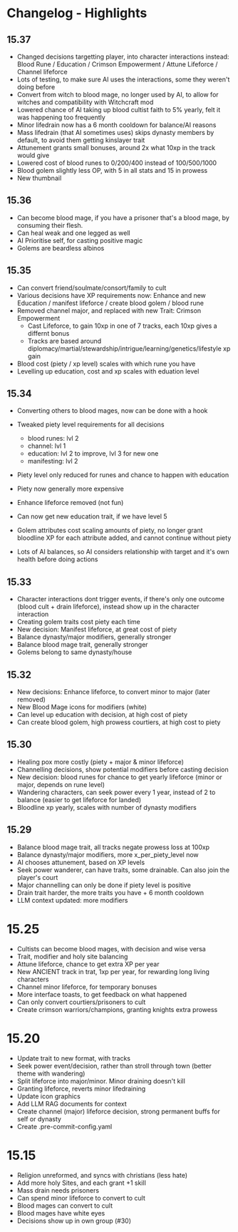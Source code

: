 # Changelog - Highlights

## 15.37
* Changed decisions targetting player, into character interactions instead: Blood Rune / Education / Crimson Empowerment / Attune Lifeforce / Channel lifeforce 
* Lots of testing, to make sure AI uses the interactions, some they weren't doing before
* Convert from witch to blood mage, no longer used by AI, to allow for witches and compatibility with Witchcraft mod
* Lowered chance of AI taking up blood cultist faith to 5% yearly, felt it was happening too frequently
* Minor lifedrain now has a 6 month cooldown for balance/AI reasons
* Mass lifedrain (that AI sometimes uses) skips dynasty members by default, to avoid them getting kinslayer trait
* Attunement grants small bonuses, around 2x what 10xp in the track would give
* Lowered cost of blood runes to 0/200/400 instead of 100/500/1000
* Blood golem slightly less OP, with 5 in all stats and 15 in prowess
* New thumbnail

## 15.36
* Can become blood mage, if you have a prisoner that's a blood mage, by consuming their flesh.
* Can heal weak and one legged as well  
* AI Prioritise self, for casting positive magic
* Golems are beardless albinos 

## 15.35
* Can convert friend/soulmate/consort/family to cult
* Various decisions have XP requirements now: Enhance and new Education / manifest lifeforce / create blood golem / blood rune
* Removed channel major, and replaced with new Trait: Crimson Empowerment
    * Cast Lifeforce, to gain 10xp in one of 7 tracks, each 10xp gives a differnt bonus
    * Tracks are based around diplomacy/martial/stewardship/intrigue/learning/genetics/lifestyle xp gain
* Blood cost (piety / xp level) scales with which rune you have
* Levelling up education, cost and xp scales with eduation level

## 15.34
* Converting others to blood mages, now can be done with a hook
* Tweaked piety level requirements for all decisions
    * blood runes: lvl 2
    * channel: lvl 1
    * education: lvl 2 to improve, lvl 3 for new one
    * manifesting: lvl 2
* Piety level only reduced for runes and chance to happen with education
* Piety now generally more expensive
* Enhance lifeforce removed (not fun)

* Can now get new education trait, if we have level 5
* Golem attributes cost scaling amounts of piety, no longer grant bloodline XP for each attribute added, and cannot continue without piety
* Lots of AI balances, so AI considers relationship with target and it's own health before doing actions

## 15.33
* Character interactions dont trigger events, if there's only one outcome (blood cult + drain lifeforce), instead show up in the character interaction
* Creating golem traits cost piety each time
* New decision: Manifest lifeforce, at great cost of piety
* Balance dynasty/major modifiers, generally stronger
* Balance blood mage trait, generally stronger
* Golems belong to same dynasty/house 

## 15.32
* New decisions: Enhance lifeforce, to convert minor to major (later removed)
* New Blood Mage icons for modifiers (white)
* Can level up education with decision, at high cost of piety
* Can create blood golem, high prowess courtiers, at high cost to piety

## 15.30
* Healing pox more costly (piety + major & minor lifeforce)
* Channelling decisions, show potential modifiers before casting decision
* New decision: blood runes for chance to get yearly lifeforce (minor or major, depends on rune level)
* Wandering characters, can seek power every 1 year, instead of 2 to balance (easier to get lifeforce for landed)
* Bloodline xp yearly, scales with number of dynasty modifiers

## 15.29
* Balance blood mage trait, all tracks negate prowess loss at 100xp
* Balance dynasty/major modifiers, more x_per_piety_level now
* AI chooses attunement, based on XP levels
* Seek power wanderer, can have traits, some drainable. Can also join the player's court
* Major channelling can only be done if piety level is positive
* Drain trait harder, the more traits you have + 6 month cooldown
* LLM context updated: more modifiers

# 15.25
* Cultists can become blood mages, with decision and wise versa
* Trait, modifier and holy site balancing
* Attune lifeforce, chance to get extra XP per year
* New ANCIENT track in trat, 1xp per year, for rewarding long living characters
* Channel minor lifeforce, for temporary bonuses 
* More interface toasts, to get feedback on what happened
* Can only convert courtiers/prisoners to cult
* Create crimson warriors/champions, granting knights extra prowess

# 15.20
* Update trait to new format, with tracks
* Seek power event/decision, rather than stroll through town (better theme with wandering)
* Split lifeforce into major/minor. Minor draining doesn't kill
* Granting lifeforce, reverts minor lifedraining
* Update icon graphics
* Add LLM RAG documents for context
* Create channel (major) lifeforce decision, strong permanent buffs for self or dynasty
* Create .pre-commit-config.yaml

# 15.15
* Religion unreformed, and syncs with christians (less hate)
* Add more holy Sites, and each grant +1 skill
* Mass drain needs prisoners
* Can spend minor lifeforce to convert to cult
* Blood mages can convert to cult
* Blood mages have white eyes
* Decisions show up in own group (#30)
